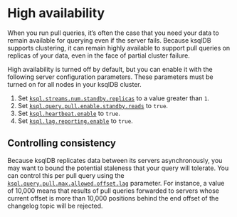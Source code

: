 # High availability

When you run pull queries, it’s often the case that you need your data to remain available for querying even if the server fails. Because ksqlDB supports clustering, it can remain highly available to support pull queries on replicas of your data, even in the face of partial cluster failure.

High availability is turned off by default, but you can enable it with the following server configuration parameters. These parameters must be turned on for all nodes in your ksqlDB cluster.

1. Set [`ksql.streams.num.standby.replicas`](/reference/server-configuration/#ksqlstreamsnumstandbyreplicas) to a value greater than `1`.
1. Set [`ksql.query.pull.enable.standby.reads`](/reference/server-configuration/#ksqlquerypullenablestandbyreads) to `true`.
1. Set [`ksql.heartbeat.enable`](/reference/server-configuration/#ksqlheartbeatenable) to `true`.
1. Set [`ksql.lag.reporting.enable`](/reference/server-configuration/#ksqllagreportingenable) to `true`.

## Controlling consistency

Because ksqlDB replicates data between its servers asynchronously, you may want to bound the potential staleness that your query will tolerate. You can control this per pull query using the [`ksql.query.pull.max.allowed.offset.lag`](/reference/server-configuration/#ksqlquerypullmaxallowedoffsetlag) parameter. For instance, a value of 10,000 means that results of pull queries forwarded to servers whose current offset is more than 10,000 positions behind the end offset of the changelog topic will be rejected.